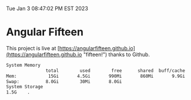 Tue Jan  3 08:47:02 PM EST 2023

# Angular Fifteen


This project is live at [https://angularfifteen.github.io](https://angularfifteen.github.io "fifteen!") thanks to Github.

```bash
System Memory
               total        used        free      shared  buff/cache   available
Mem:            15Gi       4.5Gi       990Mi       860Mi       9.9Gi       9.7Gi
Swap:          8.0Gi        30Mi       8.0Gi
System Storage
1.5G	.
```

